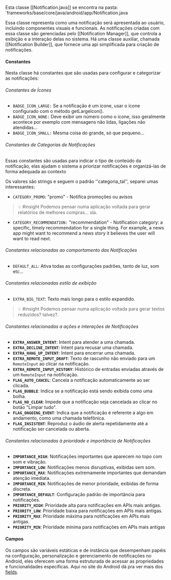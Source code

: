 Esta classe [[Notification.java]] se encontra na pasta: `frameworks/base/core/java/android/app/Notification.java 

Essa classe representa como uma notificação será apresentada ao usuário, incluindo componentes visuais e funcionais. As notificações criadas com essa classe são gerenciadas pelo [[Notification Manager]], que controla a exibição e a interação delas no sistema. Há uma classe auxiliar, chamada [[Notification Builder]], que fornece uma api simplificada para criação de notificações.

#### Constantes

Nesta classe há constantes que são usadas para configurar e categorizar as notificações:
###### Constantes de Ícones
* `BADGE_ICON_LARGE:` Se a notificação é um ícone, usar o ícone configurado com o método getLargeIcon(). 
* `BADGE_ICON_NONE:` Deve exibir um número como o ícone, isso geralmente acontece por exemplo com mensagens não lidas, ligações não atendidas... 
* `BADGE_ICON_SMALL:` Mesma coisa do grande, só que pequeno... 

###### Constantes de Categorias de Notificações

Essas constantes são usadas para indicar o tipo de conteúdo da notificação, elas ajudam o sistema a priorizar notificações e organizá-las de forma adequada ao contexto

Os valores são strings e seguem o padrão ''categoria_tal'', separei umas interessantes:

* `CATEGORY_PROMO`: "promo" - Notifica promoções ou avisos

 >💡 #insight Podemos pensar numa aplicação voltada para gerar relatórios de melhores compras... sla.
 >
* `CATEGORY_RECOMMENDATION:` "recommendation" - Notification category: a specific, timely recommendation for a single thing. For example, a news app might want to recommend a news story it believes the user will want to read next.
###### Constantes relacionadas ao comportamento das Notificações
* `DEFAULT_ALL`: Ativa todas as configurações padrões, tanto de luz, som etc...
###### Constantes relacionadas estilo de exibição
* `EXTRA_BIG_TEXT`: Texto mais longo para o estilo expandido.
>💡 #insight Podemos pensar numa aplicação voltada para gerar textos reduzidos? talvez?.
###### Constantes relacionadas a ações e interações de Notificações

- **`EXTRA_ANSWER_INTENT`**: Intent para atender a uma chamada.
- **`EXTRA_DECLINE_INTENT`**: Intent para recusar uma chamada.
- **`EXTRA_HANG_UP_INTENT`**: Intent para encerrar uma chamada.
- **`EXTRA_REMOTE_INPUT_DRAFT`**: Texto de rascunho não enviado para um `RemoteInput` ao clicar na notificação.
- **`EXTRA_REMOTE_INPUT_HISTORY`**: Histórico de entradas enviadas através de um `RemoteInput` na notificação.
- **`FLAG_AUTO_CANCEL`**: Cancela a notificação automaticamente ao ser clicada.
- **`FLAG_BUBBLE`**: Indica se a notificação está sendo exibida como uma bolha.
- **`FLAG_NO_CLEAR`**: Impede que a notificação seja cancelada ao clicar no botão "Limpar tudo".
- **`FLAG_ONGOING_EVENT`**: Indica que a notificação é referente a algo em andamento, como uma chamada telefônica.
- **`FLAG_INSISTENT`**: Reproduz o áudio de alerta repetidamente até a notificação ser cancelada ou aberta.

###### Constantes relacionadas à prioridade e importância de Notificações
- **`IMPORTANCE_HIGH`**: Notificações importantes que aparecem no topo com som e vibração.
- **`IMPORTANCE_LOW`**: Notificações menos disruptivas, exibidas sem som.
- **`IMPORTANCE_MAX`**: Notificações extremamente importantes que demandam atenção imediata.
- **`IMPORTANCE_MIN`**: Notificações de menor prioridade, exibidas de forma discreta.
- **`IMPORTANCE_DEFAULT`**: Configuração padrão de importância para notificações.
- **`PRIORITY_HIGH`**: Prioridade alta para notificações em APIs mais antigas.
- **`PRIORITY_LOW`**: Prioridade baixa para notificações em APIs mais antigas.
- **`PRIORITY_MAX`**: Prioridade máxima para notificações em APIs mais antigas.
- **`PRIORITY_MIN`**: Prioridade mínima para notificações em APIs mais antigas

#### Campos

Os campos são variáveis estáticas e de instância que desempenham papéis na configuração, personalização e gerenciamento de notificações no Android, eles oferecem uma forma estruturada de acessar as propriedades e funcionalidades específicas. Aqui no site do Android dá pra ver mais dos [fields](https://developer.android.com/reference/android/app/Notification#fields_1). 